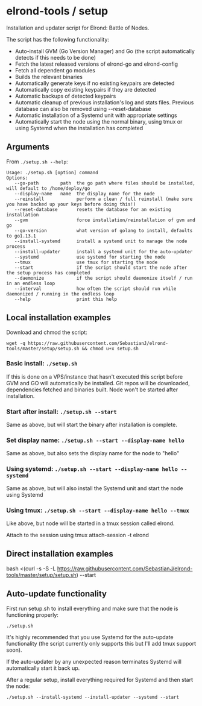 # elrond-tools / setup

Installation and updater script for Elrond: Battle of Nodes.

The script has the following functionality:
- Auto-install GVM (Go Version Manager) and Go (the script automatically detects if this needs to be done)
- Fetch the latest released versions of elrond-go and elrond-config
- Fetch all dependent go modules
- Builds the relevant binaries
- Automatically generate keys if no existing keypairs are detected
- Automatically copy existing keypairs if they are detected
- Automatic backups of detected keypairs
- Automatic cleanup of previous installation's log and stats files. Previous database can also be removed using --reset-database
- Automatic installation of a Systemd unit with appropriate settings
- Automatically start the node using the normal binary, using tmux or using Systemd when the installation has completed

## Arguments
From `./setup.sh --help`:

```
Usage: ./setup.sh [option] command
Options:
   --go-path        path  the go path where files should be installed, will default to /home/deploy/go
   --display-name   name  the display name for the node
   --reinstall            perform a clean / full reinstall (make sure you have backed up your keys before doing this!)
   --reset-database       resets the database for an existing installation
   --gvm                  force installation/reinstallation of gvm and go
   --go-version           what version of golang to install, defaults to go1.13.1
   --install-systemd      install a systemd unit to manage the node process
   --install-updater      install a systemd unit for the auto-updater
   --systemd              use systemd for starting the node
   --tmux                 use tmux for starting the node
   --start                if the script should start the node after the setup process has completed
   --daemonize            if the script should daemonize itself / run in an endless loop
   --interval             how often the script should run while daemonized / running in the endless loop
   --help                 print this help
```

## Local installation examples

Download and chmod the script:

```
wget -q https://raw.githubusercontent.com/SebastianJ/elrond-tools/master/setup/setup.sh && chmod u+x setup.sh

```

### Basic install: `./setup.sh`

If this is done on a VPS/instance that hasn't executed this script before GVM and GO will automatically be installed. Git repos will be downloaded, dependencies fetched and binaries built. Node won't be started after installation.

### Start after install: `./setup.sh --start`

Same as above, but will start the binary after installation is complete.

### Set display name: `./setup.sh --start --display-name hello`

Same as above, but also sets the display name for the node to "hello"


### Using systemd: `./setup.sh --start --display-name hello --systemd`

Same as above, but will also install the Systemd unit and start the node using Systemd

### Using tmux: `./setup.sh --start --display-name hello --tmux`

Like above, but node will be started in a tmux session called elrond.

Attach to the session using tmux attach-session -t elrond

## Direct installation examples

bash <(curl -s -S -L https://raw.githubusercontent.com/SebastianJ/elrond-tools/master/setup/setup.sh) --start


## Auto-update functionality

First run setup.sh to install everything and make sure that the node is functioning properly:

`./setup.sh`

It's highly recommended that you use Systemd for the auto-update functionality (the script currently only supports this but I'll add tmux support soon).

If the auto-updater by any unexpected reason terminates Systemd will automatically start it back up.

After a regular setup, install everything required for Systemd and then start the node:

`./setup.sh --install-systemd --install-updater --systemd --start`

